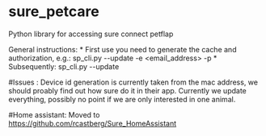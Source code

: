 # sure_petcare
Python library for accessing sure connect petflap

General instructions:
    * First use you need to generate the cache and authorization, e.g.:
	sp_cli.py --update -e <email_address> -p <password>
    * Subsequently: sp_cli.py --update

#Issues : 
Device id generation is currently taken from the mac address, we should proably find out how sure do it in their app.
Currently we update everything, possibly no point if we are only interested in one animal.

#Home assistant:
Moved to https://github.com/rcastberg/Sure_HomeAssistant
